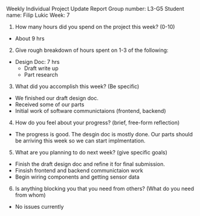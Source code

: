 Weekly Individual Project Update Report
Group number: L3-G5
Student name: Filip Lukic
Week: 7

1. How many hours did you spend on the project this week? (0-10)
* About 9 hrs

2. Give rough breakdown of hours spent on 1-3 of the following: 
* Design Doc: 7 hrs
	* Draft write up
	* Part research

3. What did you accomplish this week? (Be specific)
* We finished our draft design doc.
* Received some of our parts
* Initial work of software communictaions (frontend, backend)

4. How do you feel about your progress? (brief, free-form reflection)
* The progress is good. The desgin doc is mostly done. Our parts should be arriving this week so we can start implmentation.

5. What are you planning to do next week? (give specific goals)
* Finish the draft design doc and refine it for final submission.
* Finsish frontend and backend communictaion work
* Begin wiring components and getting sensor data

6. Is anything blocking you that you need from others? (What do you need from whom)
* No issues currently

